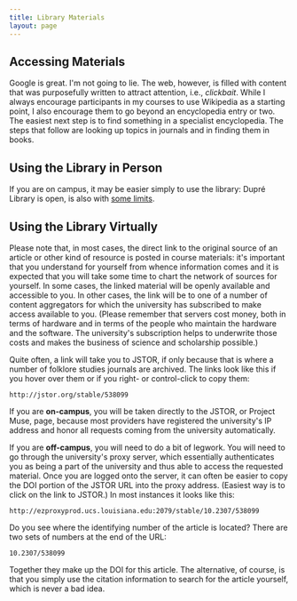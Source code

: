 ```yaml
---
title: Library Materials
layout: page
---
```


## Accessing Materials

Google is great. I'm not going to lie. The web, however, is filled with content that was purposefully written to attract attention, i.e., *clickbait*. While I always encourage participants in my courses to use Wikipedia as a starting point, I also encourage them to go beyond an encyclopedia entry or two. The easiest next step is to find something in a specialist encyclopedia. The steps that follow are looking up topics in journals and in finding them in books. 

## Using the Library in Person

If you are on campus, it may be easier simply to use the library: Dupré Library is open, is also with [some limits](https://louisiana.libguides.com/COVID-19).

## Using the Library Virtually

Please note that, in most cases, the direct link to the original source of an article or other kind of resource is posted in course materials: it's important that you understand for yourself from whence information comes and it is expected that you will take some time to chart the network of sources for yourself. In some cases, the linked material will be openly available and accessible to you. In other cases, the link will be to one of a number of content aggregators for which the university has subscribed to make access available to you. (Please remember that servers cost money, both in terms of hardware and in terms of the people who maintain the hardware and the software. The university's subscription helps to underwrite those costs and makes the business of science and scholarship possible.)

Quite often, a link will take you to JSTOR, if only because that is where a number of folklore studies journals are archived. The links look like this if you hover over them or if you right- or control-click to copy them:

    http://jstor.org/stable/538099

If you are **on-campus**, you will be taken directly to the JSTOR, or Project Muse, page, because most providers have registered the university's IP address and honor all requests coming from the university automatically. 

If you are **off-campus**, you will need to do a bit of legwork. You will need to go through the university's proxy server, which essentially authenticates you as being a part of the university and thus able to access the requested material. Once you are logged onto the server, it can often be easier to copy the DOI portion of the JSTOR URL into the proxy address. (Easiest way is to click on the link to JSTOR.) In most instances it looks like this:

    http://ezproxyprod.ucs.louisiana.edu:2079/stable/10.2307/538099

Do you see where the identifying number of the article is located? There are two sets of numbers at the end of the URL:

    10.2307/538099

Together they make up the DOI for this article. The alternative, of course, is that you simply use the citation information to search for the article yourself, which is never a bad idea.

